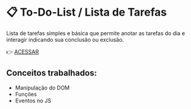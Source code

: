 # 📋 To-Do-List / Lista de Tarefas

Lista de tarefas simples e básica que permite anotar as tarefas do dia e interagir indicando sua conclusão ou exclusão.

👉 [ACESSAR](https://camilafbc.github.io/to-do-list/)

## Conceitos trabalhados:

* Manipulação do DOM
* Funções
* Eventos no JS
